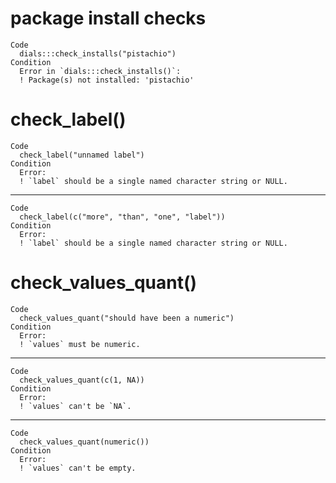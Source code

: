 # package install checks

    Code
      dials:::check_installs("pistachio")
    Condition
      Error in `dials:::check_installs()`:
      ! Package(s) not installed: 'pistachio'

# check_label()

    Code
      check_label("unnamed label")
    Condition
      Error:
      ! `label` should be a single named character string or NULL.

---

    Code
      check_label(c("more", "than", "one", "label"))
    Condition
      Error:
      ! `label` should be a single named character string or NULL.

# check_values_quant()

    Code
      check_values_quant("should have been a numeric")
    Condition
      Error:
      ! `values` must be numeric.

---

    Code
      check_values_quant(c(1, NA))
    Condition
      Error:
      ! `values` can't be `NA`.

---

    Code
      check_values_quant(numeric())
    Condition
      Error:
      ! `values` can't be empty.

